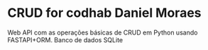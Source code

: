 # CRUD for codhab Daniel Moraes
Web API com as operações básicas de CRUD em Python usando FASTAPI+ORM.
Banco de dados SQLite

